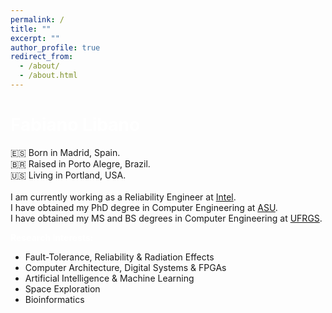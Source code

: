 ```yaml
---
permalink: /
title: ""
excerpt: ""
author_profile: true
redirect_from: 
  - /about/
  - /about.html
---
```


<span style="color:white">Fabiano Libano</span>
======
🇪🇸 Born in Madrid, Spain.<br />
🇧🇷 Raised in Porto Alegre, Brazil.<br />
🇺🇸 Living in Portland, USA.<br />
 <br />
I am currently working as a Reliability Engineer at [Intel](https://intel.com).<br />
I have obtained my PhD degree in Computer Engineering at [ASU](https://asu.edu).<br />
I have obtained my MS and BS degrees in Computer Engineering at [UFRGS](https://ufrgs.br).

<span style="color:white">**Research Interests:**</span>
* Fault-Tolerance, Reliability & Radiation Effects
* Computer Architecture, Digital Systems & FPGAs
* Artificial Intelligence & Machine Learning
* Space Exploration
* Bioinformatics
